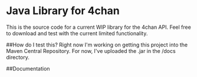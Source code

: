 # Java Library for 4chan

This is the source code for a current WIP library for the 4chan API. 
Feel free to download and test with the current limited functionality.

##How do I test this?
Right now I'm working on getting this project into the Maven Central Repository. For now, I've uploaded the .jar in the /docs directory. 

##Documentation
